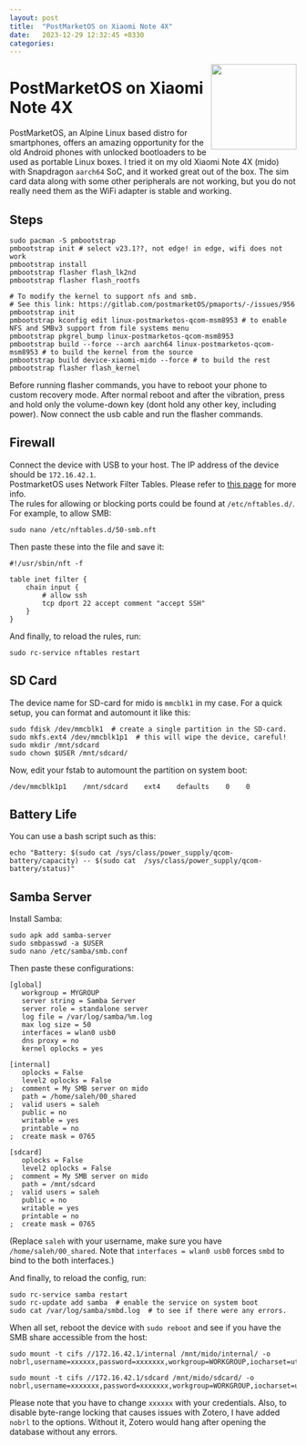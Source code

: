 ```yaml
---
layout: post
title:  "PostMarketOS on Xiaomi Note 4X"
date:   2023-12-29 12:32:45 +0330
categories:
---
```

<img align="right" width="150" src="https://upload.wikimedia.org/wikipedia/commons/thumb/a/a6/PostmarketOS_logo.svg/2048px-PostmarketOS_logo.svg.png">

# PostMarketOS on Xiaomi Note 4X
PostMarketOS, an Alpine Linux based distro for smartphones, offers an amazing opportunity for the old Android phones with unlocked bootloaders to be used as portable Linux boxes.
I tried it on my old Xiaomi Note 4X (mido) with Snapdragon `aarch64` SoC, and it worked great out of the box. The sim card data along with some other peripherals are not working, but you do not really need them as the WiFi adapter is stable and working.

## Steps
```
sudo pacman -S pmbootstrap
pmbootstrap init # select v23.1??, not edge! in edge, wifi does not work
pmbootstrap install
pmbootstrap flasher flash_lk2nd
pmbootstrap flasher flash_rootfs

# To modify the kernel to support nfs and smb.
# See this link: https://gitlab.com/postmarketOS/pmaports/-/issues/956
pmbootstrap init
pmbootstrap kconfig edit linux-postmarketos-qcom-msm8953 # to enable NFS and SMBv3 support from file systems menu
pmbootstrap pkgrel_bump linux-postmarketos-qcom-msm8953 
pmbootstrap build --force --arch aarch64 linux-postmarketos-qcom-msm8953 # to build the kernel from the source
pmbootstrap build device-xiaomi-mido --force # to build the rest
pmbootstrap flasher flash_kernel
```
Before running flasher commands, you have to reboot your phone to custom recovery mode. After normal reboot and after the vibration, press and hold only the volume-down key (dont hold any other key, including power). Now connect the usb cable and run the flasher commands.

## Firewall
Connect the device with USB to your host. The IP address of the device should be `172.16.42.1`.  
PostmarketOS uses Network Filter Tables. Please refer to [this page](https://wiki.postmarketos.org/wiki/Firewall) for more info.  
The rules for allowing or blocking ports could be found at `/etc/nftables.d/`. For example, to allow SMB:   
```
sudo nano /etc/nftables.d/50-smb.nft
```
Then paste these into the file and save it:  
```
#!/usr/sbin/nft -f

table inet filter {
	chain input {
		# allow ssh
		tcp dport 22 accept comment "accept SSH"
	}
}
```
And finally, to reload the rules, run:  
```
sudo rc-service nftables restart
```

## SD Card
The device name for SD-card for mido is `mmcblk1` in my case. For a quick setup, you can format and automount it like this:  
```
sudo fdisk /dev/mmcblk1  # create a single partition in the SD-card.
sudo mkfs.ext4 /dev/mmcblk1p1  # this will wipe the device, careful!
sudo mkdir /mnt/sdcard
sudo chown $USER /mnt/sdcard/
```
Now, edit your fstab to automount the partition on system boot:  
```
/dev/mmcblk1p1    /mnt/sdcard    ext4    defaults    0    0
```

## Battery Life
You can use a bash script such as this:  
```
echo "Battery: $(sudo cat /sys/class/power_supply/qcom-battery/capacity) -- $(sudo cat  /sys/class/power_supply/qcom-battery/status)"
```


## Samba Server
Install Samba:
```
sudo apk add samba-server
sudo smbpasswd -a $USER
sudo nano /etc/samba/smb.conf
```

Then paste these configurations:  
```
[global]
   workgroup = MYGROUP
   server string = Samba Server
   server role = standalone server
   log file = /var/log/samba/%m.log
   max log size = 50
   interfaces = wlan0 usb0
   dns proxy = no
   kernel oplocks = yes

[internal]
   oplocks = False
   level2 oplocks = False
;  comment = My SMB server on mido
   path = /home/saleh/00_shared
;  valid users = saleh
   public = no
   writable = yes
   printable = no
;  create mask = 0765

[sdcard]
   oplocks = False
   level2 oplocks = False
;  comment = My SMB server on mido
   path = /mnt/sdcard
;  valid users = saleh
   public = no
   writable = yes
   printable = no
;  create mask = 0765

```
(Replace `saleh` with your username, make sure you have `/home/saleh/00_shared`. Note that `interfaces = wlan0 usb0` forces `smbd` to bind to the both interfaces.)

And finally, to reload the config, run:  
```
sudo rc-service samba restart 
sudo rc-update add samba  # enable the service on system boot
sudo cat /var/log/samba/smbd.log  # to see if there were any errors.
```

When all set, reboot the device with `sudo reboot` and see if you have the SMB share accessible from the host:  
```
sudo mount -t cifs //172.16.42.1/internal /mnt/mido/internal/ -o nobrl,username=xxxxxx,password=xxxxxxx,workgroup=WORKGROUP,iocharset=utf8,uid=1000,gid=1000

sudo mount -t cifs //172.16.42.1/sdcard /mnt/mido/sdcard/ -o nobrl,username=xxxxxxx,password=xxxxxxx,workgroup=WORKGROUP,iocharset=utf8,uid=1000,gid=1000
```

Please note that you have to change `xxxxxx` with your credentials. Also, to disable byte-range locking that causes issues with Zotero, I have added `nobrl` to the options. Without it, Zotero would hang after opening the database without any errors.


